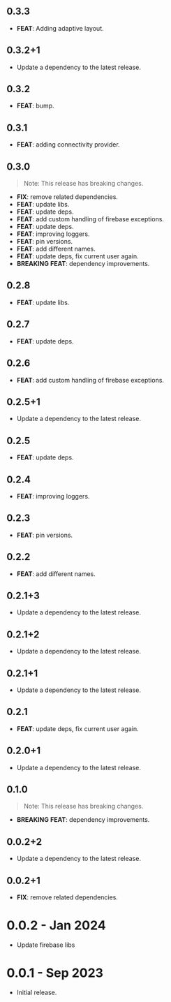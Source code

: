 ## 0.3.3

 - **FEAT**: Adding adaptive layout.

## 0.3.2+1

 - Update a dependency to the latest release.

## 0.3.2

 - **FEAT**: bump.

## 0.3.1

 - **FEAT**: adding connectivity provider.

## 0.3.0

> Note: This release has breaking changes.

 - **FIX**: remove related dependencies.
 - **FEAT**: update libs.
 - **FEAT**: update deps.
 - **FEAT**: add custom handling of firebase exceptions.
 - **FEAT**: update deps.
 - **FEAT**: improving loggers.
 - **FEAT**: pin versions.
 - **FEAT**: add different names.
 - **FEAT**: update deps, fix current user again.
 - **BREAKING** **FEAT**: dependency improvements.

## 0.2.8

 - **FEAT**: update libs.

## 0.2.7

 - **FEAT**: update deps.

## 0.2.6

 - **FEAT**: add custom handling of firebase exceptions.

## 0.2.5+1

 - Update a dependency to the latest release.

## 0.2.5

 - **FEAT**: update deps.

## 0.2.4

 - **FEAT**: improving loggers.

## 0.2.3

 - **FEAT**: pin versions.

## 0.2.2

 - **FEAT**: add different names.

## 0.2.1+3

 - Update a dependency to the latest release.

## 0.2.1+2

 - Update a dependency to the latest release.

## 0.2.1+1

 - Update a dependency to the latest release.

## 0.2.1

 - **FEAT**: update deps, fix current user again.

## 0.2.0+1

 - Update a dependency to the latest release.

## 0.1.0

> Note: This release has breaking changes.

 - **BREAKING** **FEAT**: dependency improvements.

## 0.0.2+2

 - Update a dependency to the latest release.

## 0.0.2+1

 - **FIX**: remove related dependencies.

# 0.0.2 - Jan 2024

- Update firebase libs

# 0.0.1 - Sep 2023

- Initial release.
